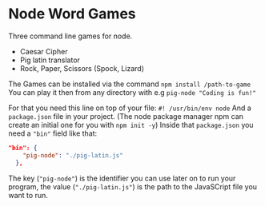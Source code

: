 # Node Word Games

Three command line games for node.

- Caesar Cipher
- Pig latin translator
- Rock, Paper, Scissors (Spock, Lizard)

The Games can be installed via the command `npm install /path-to-game`
You can play it then from any directory with e.g `pig-node "Coding is fun!"`

For that you need this line on top of your file: `#! /usr/bin/env node`
And a `package.json` file in your project. (The node package manager npm can create an initial one for you with `npm init -y`)
Inside that `package.json` you need a `"bin"` field like that:

```JSON
"bin": {
    "pig-node": "./pig-latin.js"
  },
```

The key (`"pig-node"`) is the identifier you can use later on to run your program, the value (`"./pig-latin.js"`) is the path to the JavaSCript file you want to run.
